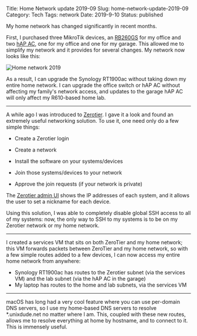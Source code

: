 Title: Home Network update 2019-09
Slug: home-network-update-2019-09
Category: Tech
Tags: network
Date: 2019-9-10
Status: published

My home network has changed significantly in recent months.

First, I purchased three MikroTik devices, an [RB260GS](https://mikrotik.com/product/RB260GS) for my office and two
[hAP AC](https://mikrotik.com/product/RB962UiGS-5HacT2HnT), one for my office and one for my garage.  This allowed
me to simplify my network and it provides for several changes.  My network now looks like this:

![Home network 2019](/images/home_network_2019.jpg)

As a result, I can upgrade the Synology RT1900ac without taking down my entire home network. I can upgrade the
office switch or hAP AC without affecting my family's network access, and updates to the garage hAP AC will only
affect my R610-based home lab.

-----

A while ago I was introduced to [Zerotier](http://www.zerotier.com/).  I gave it
a look and found an extremely useful networking solution.  To use it, one need only do a few simple things:

* Create a Zerotier login

* Create a network

* Install the software on your systems/devices

* Join those systems/devices to your network

* Approve the join requests (if your network is private)

The [Zerotier admin UI](https://my.zerotier.com/) shows the IP addresses of each system, and it allows the
user to set a nickname for each device.

Using this solution, I was able to completely disable global SSH access to all of my systems:
now, the only way to SSH to my systems is to be on my Zerotier network or my home network.

-----

I created a services VM that sits on both ZeroTier and my home network; this VM forwards packets between
ZeroTier and my home network, so with a few simple routes added to a few devices, I can now access my entire home
network from anywhere:

* Synology RT1900ac has routes to the Zerotier subnet (via the services VM) and the lab subnet (via the hAP AC in the garage)
* My laptop has routes to the home and lab subnets, via the services VM

-----

macOS has long had a very cool feature where you can use per-domain DNS servers, so I use my home-based DNS
servers to resolve *.unixdude.net no matter where I am.  This, coupled with these new routes, allows me to
resolve everything at home by hostname, and to connect to it.  This is immensely useful.
